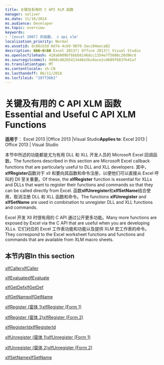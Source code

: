 ```yaml
---
title: 关键及有用的 C API XLM 函数
manager: soliver
ms.date: 11/16/2014
ms.audience: Developer
ms.topic: overview
keywords:
- '[excel 2007] 的函数、 c api xlm'
localization_priority: Normal
ms.assetid: dc80cb3d-0d7e-4cb9-9870-3acc84eeca82
description: ���÷�Χ�� Excel 2013?| Office 2013?| Visual Studio
ms.openlocfilehash: 410a6009bf6bbb8146dcc1354e7f5688c28d96c6
ms.sourcegitcommit: 9d60cd82b5413446e5bc8ace2cd689f683fb41a7
ms.translationtype: MT
ms.contentlocale: zh-CN
ms.lasthandoff: 06/11/2018
ms.locfileid: "19773662"
---
```

# <a name="essential-and-useful-c-api-xlm-functions"></a><span data-ttu-id="d4b91-104">关键及有用的 C API XLM 函数</span><span class="sxs-lookup"><span data-stu-id="d4b91-104">Essential and Useful C API XLM Functions</span></span>

 <span data-ttu-id="d4b91-105">**适用于**： Excel 2013 |Office 2013 |Visual Studio</span><span class="sxs-lookup"><span data-stu-id="d4b91-105">**Applies to**: Excel 2013 | Office 2013 | Visual Studio</span></span> 
  
<span data-ttu-id="d4b91-106">本节中所述的功能都是尤为有用 DLL 和 XLL 开发人员的 Microsoft Excel 回调函数。</span><span class="sxs-lookup"><span data-stu-id="d4b91-106">The functions described in this section are Microsoft Excel callback functions that are particularly useful to DLL and XLL developers.</span></span> <span data-ttu-id="d4b91-107">其中， **xlfRegister**函数对于 xll 和要向其函数和命令注册，以便他们可以直接从 Excel 呼叫的 Dll 至关重要。</span><span class="sxs-lookup"><span data-stu-id="d4b91-107">Of these, the **xlfRegister** function is essential for XLLs and DLLs that want to register their functions and commands so that they can be called directly from Excel.</span></span> <span data-ttu-id="d4b91-108">函数**xlfUnregister**和**xlfSetName**结合使用，取消注册 DLL 和 XLL 函数和命令。</span><span class="sxs-lookup"><span data-stu-id="d4b91-108">The functions **xlfUnregister** and **xlfSetName** are used in combination to unregister DLL and XLL functions and commands.</span></span> 
  
<span data-ttu-id="d4b91-109">Excel 开发 Xll 时很有用的 C API 通过公开更多功能。</span><span class="sxs-lookup"><span data-stu-id="d4b91-109">Many more functions are exposed by Excel via the C API that are useful when you are developing XLLs.</span></span> <span data-ttu-id="d4b91-110">它们对应的 Excel 工作表功能和功能以及提供 XLM 宏工作表的命令。</span><span class="sxs-lookup"><span data-stu-id="d4b91-110">They correspond to the Excel worksheet functions and functions and commands that are available from XLM macro sheets.</span></span>
  
## <a name="in-this-section"></a><span data-ttu-id="d4b91-111">本节内容</span><span class="sxs-lookup"><span data-stu-id="d4b91-111">In this section</span></span>

[<span data-ttu-id="d4b91-112">xlfCaller</span><span class="sxs-lookup"><span data-stu-id="d4b91-112">xlfCaller</span></span>](xlfcaller.md)
  
[<span data-ttu-id="d4b91-113">xlfEvaluate</span><span class="sxs-lookup"><span data-stu-id="d4b91-113">xlfEvaluate</span></span>](xlfevaluate.md)
  
[<span data-ttu-id="d4b91-114">xlfGetDef</span><span class="sxs-lookup"><span data-stu-id="d4b91-114">xlfGetDef</span></span>](xlfgetdef.md)
  
[<span data-ttu-id="d4b91-115">xlfGetName</span><span class="sxs-lookup"><span data-stu-id="d4b91-115">xlfGetName</span></span>](xlfgetname.md)
  
[<span data-ttu-id="d4b91-116">xlfRegister (窗体 1)</span><span class="sxs-lookup"><span data-stu-id="d4b91-116">xlfRegister (Form 1)</span></span>](xlfregister-form-1.md)
  
[<span data-ttu-id="d4b91-117">xlfRegister (窗体 2)</span><span class="sxs-lookup"><span data-stu-id="d4b91-117">xlfRegister (Form 2)</span></span>](xlfregister-form-2.md)
  
[<span data-ttu-id="d4b91-118">xlfRegisterId</span><span class="sxs-lookup"><span data-stu-id="d4b91-118">xlfRegisterId</span></span>](xlfregisterid.md)
  
[<span data-ttu-id="d4b91-119">xlfUnregister (窗体 1)</span><span class="sxs-lookup"><span data-stu-id="d4b91-119">xlfUnregister (Form 1)</span></span>](xlfunregister-form-1.md)
  
[<span data-ttu-id="d4b91-120">xlfUnregister (窗体 2)</span><span class="sxs-lookup"><span data-stu-id="d4b91-120">xlfUnregister (Form 2)</span></span>](xlfunregister-form-2.md)
  
[<span data-ttu-id="d4b91-121">xlfSetName</span><span class="sxs-lookup"><span data-stu-id="d4b91-121">xlfSetName</span></span>](xlfsetname.md)
  

